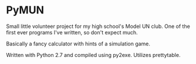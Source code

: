 # PyMUN

Small little volunteer project for my high school's Model UN club. One of the first ever programs I've written, so don't expect much.

Basically a fancy calculator with hints of a simulation game.

Written with Python 2.7 and compiled using py2exe. Utilizes prettytable.